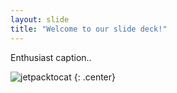 ```yaml
---
layout: slide
title: "Welcome to our slide deck!"
---
```


Enthusiast caption..

![jetpacktocat](https://octodex.github.com/images/jetpacktocat.png)
{: .center}

